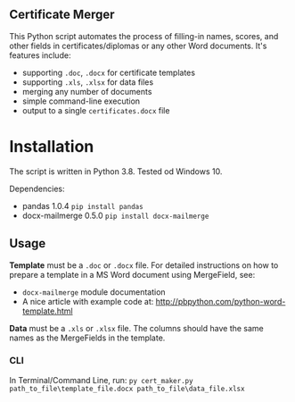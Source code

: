 ## Certificate Merger

This Python script automates the process of filling-in names, scores, and other fields in certificates/diplomas or any other Word documents.
It's features include:

 - supporting `.doc`, `.docx` for certificate templates
 - supporting `.xls`, `.xlsx` for data files 
 - merging any number of documents 
 - simple command-line execution
 - output to a single `certificates.docx` file



# Installation
The script is written in Python 3.8. Tested od Windows 10. 

Dependencies:
- pandas 1.0.4
`pip install pandas`
- docx-mailmerge 0.5.0
`pip install docx-mailmerge`

## Usage

**Template** must be a `.doc` or `.docx` file. For detailed instructions on how to prepare a template in a MS Word document using MergeField, see:

 - `docx-mailmerge` module documentation
 - A nice article with example code at: http://pbpython.com/python-word-template.html

**Data** must be a `.xls` or `.xlsx` file. The columns should have the same names as the MergeFields in the template.  

### CLI
In Terminal/Command Line, run: 
`py cert_maker.py path_to_file\template_file.docx path_to_file\data_file.xlsx`
